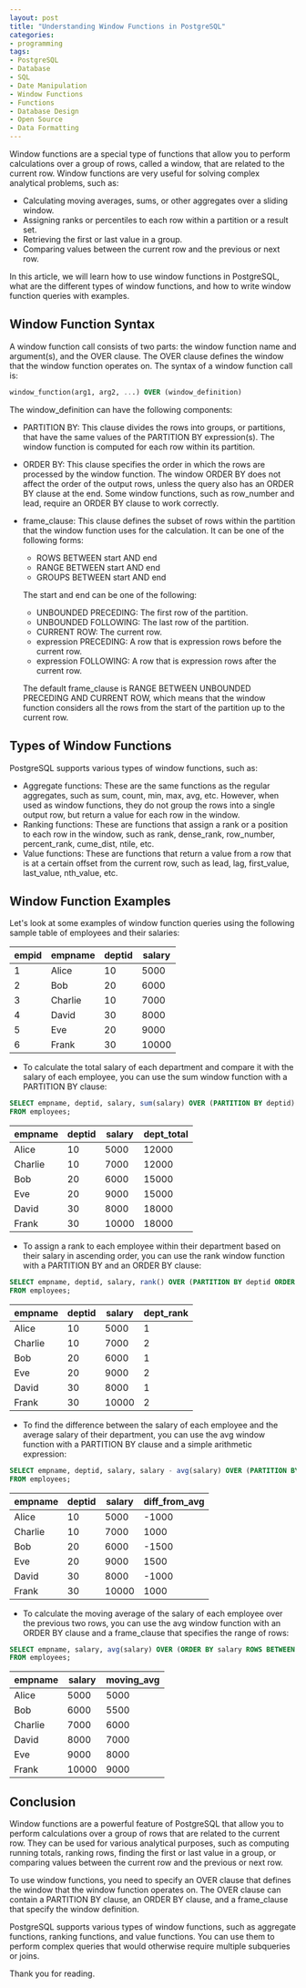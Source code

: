 ```yaml
---
layout: post
title: "Understanding Window Functions in PostgreSQL"
categories:
- programming
tags:
- PostgreSQL
- Database
- SQL
- Date Manipulation
- Window Functions
- Functions
- Database Design
- Open Source
- Data Formatting
---
```


Window functions are a special type of functions that allow you to perform calculations over a group of rows, called a window, that are related to the current row. Window functions are very useful for solving complex analytical problems, such as:

- Calculating moving averages, sums, or other aggregates over a sliding window.
- Assigning ranks or percentiles to each row within a partition or a result set.
- Retrieving the first or last value in a group.
- Comparing values between the current row and the previous or next row.

In this article, we will learn how to use window functions in PostgreSQL, what are the different types of window functions, and how to write window function queries with examples.

## Window Function Syntax

A window function call consists of two parts: the window function name and argument(s), and the OVER clause. The OVER clause defines the window that the window function operates on. The syntax of a window function call is:

```sql
window_function(arg1, arg2, ...) OVER (window_definition)
```

The window_definition can have the following components:

- PARTITION BY: This clause divides the rows into groups, or partitions, that have the same values of the PARTITION BY expression(s). The window function is computed for each row within its partition.
- ORDER BY: This clause specifies the order in which the rows are processed by the window function. The window ORDER BY does not affect the order of the output rows, unless the query also has an ORDER BY clause at the end. Some window functions, such as row_number and lead, require an ORDER BY clause to work correctly.
- frame_clause: This clause defines the subset of rows within the partition that the window function uses for the calculation. It can be one of the following forms:

    - ROWS BETWEEN start AND end
    - RANGE BETWEEN start AND end
    - GROUPS BETWEEN start AND end

    The start and end can be one of the following:

    - UNBOUNDED PRECEDING: The first row of the partition.
    - UNBOUNDED FOLLOWING: The last row of the partition.
    - CURRENT ROW: The current row.
    - expression PRECEDING: A row that is expression rows before the current row.
    - expression FOLLOWING: A row that is expression rows after the current row.

    The default frame_clause is RANGE BETWEEN UNBOUNDED PRECEDING AND CURRENT ROW, which means that the window function considers all the rows from the start of the partition up to the current row.

## Types of Window Functions

PostgreSQL supports various types of window functions, such as:

- Aggregate functions: These are the same functions as the regular aggregates, such as sum, count, min, max, avg, etc. However, when used as window functions, they do not group the rows into a single output row, but return a value for each row in the window.
- Ranking functions: These are functions that assign a rank or a position to each row in the window, such as rank, dense_rank, row_number, percent_rank, cume_dist, ntile, etc.
- Value functions: These are functions that return a value from a row that is at a certain offset from the current row, such as lead, lag, first_value, last_value, nth_value, etc.

## Window Function Examples

Let's look at some examples of window function queries using the following sample table of employees and their salaries:


| empid | empname | deptid | salary |
|-------|---------|--------|--------|
| 1     | Alice   | 10     | 5000   |
| 2     | Bob     | 20     | 6000   |
| 3     | Charlie | 10     | 7000   |
| 4     | David   | 30     | 8000   |
| 5     | Eve     | 20     | 9000   |
| 6     | Frank   | 30     | 10000  |


- To calculate the total salary of each department and compare it with the salary of each employee, you can use the sum window function with a PARTITION BY clause:

```sql
SELECT empname, deptid, salary, sum(salary) OVER (PARTITION BY deptid) AS dept_total
FROM employees;
```


| empname | deptid | salary | dept_total |
|---------|--------|--------|------------|
| Alice   | 10     | 5000   | 12000      |
| Charlie | 10     | 7000   | 12000      |
| Bob     | 20     | 6000   | 15000      |
| Eve     | 20     | 9000   | 15000      |
| David   | 30     | 8000   | 18000      |
| Frank   | 30     | 10000  | 18000      |


- To assign a rank to each employee within their department based on their salary in ascending order, you can use the rank window function with a PARTITION BY and an ORDER BY clause:

```sql
SELECT empname, deptid, salary, rank() OVER (PARTITION BY deptid ORDER BY salary) AS dept_rank
FROM employees;
```


| empname | deptid | salary | dept_rank |
|---------|--------|--------|-----------|
| Alice   | 10     | 5000   | 1         |
| Charlie | 10     | 7000   | 2         |
| Bob     | 20     | 6000   | 1         |
| Eve     | 20     | 9000   | 2         |
| David   | 30     | 8000   | 1         |
| Frank   | 30     | 10000  | 2         |


- To find the difference between the salary of each employee and the average salary of their department, you can use the avg window function with a PARTITION BY clause and a simple arithmetic expression:

```sql
SELECT empname, deptid, salary, salary - avg(salary) OVER (PARTITION BY deptid) AS diff_from_avg
FROM employees;
```


| empname | deptid | salary | diff_from_avg |
|---------|--------|--------|---------------|
| Alice   | 10     | 5000   | -1000         |
| Charlie | 10     | 7000   | 1000          |
| Bob     | 20     | 6000   | -1500         |
| Eve     | 20     | 9000   | 1500          |
| David   | 30     | 8000   | -1000         |
| Frank   | 30     | 10000  | 1000          |


- To calculate the moving average of the salary of each employee over the previous two rows, you can use the avg window function with an ORDER BY clause and a frame_clause that specifies the range of rows:

```sql
SELECT empname, salary, avg(salary) OVER (ORDER BY salary ROWS BETWEEN 2 PRECEDING AND CURRENT ROW) AS moving_avg
FROM employees;
```


| empname | salary | moving_avg |
|---------|--------|------------|
| Alice   | 5000   | 5000       |
| Bob     | 6000   | 5500       |
| Charlie | 7000   | 6000       |
| David   | 8000   | 7000       |
| Eve     | 9000   | 8000       |
| Frank   | 10000  | 9000       |


## Conclusion

Window functions are a powerful feature of PostgreSQL that allow you to perform calculations over a group of rows that are related to the current row. They can be used for various analytical purposes, such as computing running totals, ranking rows, finding the first or last value in a group, or comparing values between the current row and the previous or next row.

To use window functions, you need to specify an OVER clause that defines the window that the window function operates on. The OVER clause can contain a PARTITION BY clause, an ORDER BY clause, and a frame_clause that specify the window definition.

PostgreSQL supports various types of window functions, such as aggregate functions, ranking functions, and value functions. You can use them to perform complex queries that would otherwise require multiple subqueries or joins.

Thank you for reading.
